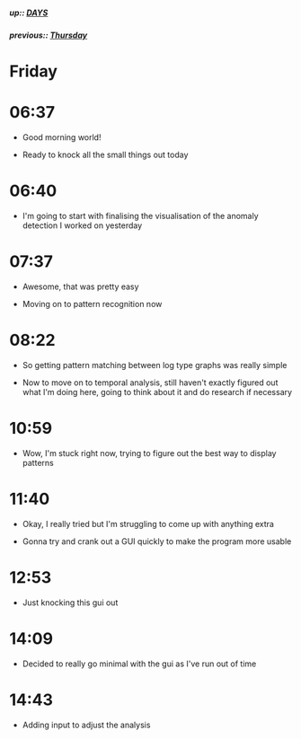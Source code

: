 ##### up:: [DAYS](../mocs/days.md)

##### previous:: [Thursday](./05Oct2023.md)

# Friday

# 06:37

- Good morning world!

- Ready to knock all the small things out today

# 06:40

- I'm going to start with finalising the visualisation of the anomaly detection I worked on yesterday

# 07:37

- Awesome, that was pretty easy

- Moving on to pattern recognition now

# 08:22

- So getting pattern matching between log type graphs was really simple

- Now to move on to temporal analysis, still haven't exactly figured out what I'm doing here, going to think about it and do research if necessary

# 10:59

- Wow, I'm stuck right now, trying to figure out the best way to display patterns

# 11:40

- Okay, I really tried but I'm struggling to come up with anything extra

- Gonna try and crank out a GUI quickly to make the program more usable

# 12:53

- Just knocking this gui out

# 14:09

- Decided to really go minimal with the gui as I've run out of time

# 14:43

- Adding input to adjust the analysis